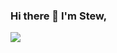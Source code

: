 ### Hi there 👋  I'm Stew,

<!--START_SECTION:waka-->
<!--END_SECTION:waka-->

![](https://github-readme-stats.vercel.app/api?username=stewforani)

<!--
**stewForAni/stewforani** is a ✨ _special_ ✨ repository because its `README.md` (this file) appears on your GitHub profile.

Here are some ideas to get you started:

- 🔭 I’m currently working on ...
- 🌱 I’m currently learning ...
- 👯 I’m looking to collaborate on ...
- 🤔 I’m looking for help with ...
- 💬 Ask me about ...
- 📫 How to reach me: ...
- 😄 Pronouns: ...
- ⚡ Fun fact: ...
-->
